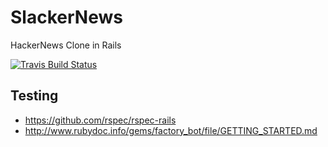 # SlackerNews
HackerNews Clone in Rails

[![Travis Build Status](https://api.travis-ci.org/kaozente/SlackerNews.svg?branch=master)](https://travis-ci.org/kaozente/SlackerNews)

## Testing

  * https://github.com/rspec/rspec-rails
  * http://www.rubydoc.info/gems/factory_bot/file/GETTING_STARTED.md
  